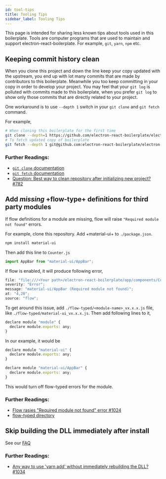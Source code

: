 ```yaml
---
id: tool-tips
title: Tooling Tips
sidebar_label: Tooling Tips
---
```


This page is intended for sharing less known tips about tools used in this boilerplate. Tools are computer programs that are used to maintain and support electron-react-boilerplate. For example, `git`, `yarn`, `npm` etc.

## Keeping commit history clean

When you clone this project and down the line keep your copy updated with the upstream, you end up with lot many commits that are made by contributors to this boilerplate. Meanwhile you too keep committing in your copy in order to develop your project. You may feel that your `git log` is polluted with commits made to this boilerplate, when you prefer `git log` to show only those commits that are directly related to your project.

One workaround is to use `--depth 1` switch in your `git clone` and `git fetch` command.

For example,

```bash
# When cloning this boilerplate for the first time
git clone --depth=1 https://github.com/electron-react-boilerplate/electron-react-boilerplate.git your-project-name
# To fetch updated copy of boilerplate
git fetch --depth 1 git@github.com:electron-react-boilerplate/electron-react-boilerplate.git
```

### Further Readings:

- [`git clone` documentation](https://git-scm.com/docs/git-clone)
- [`git fetch` documentation](https://git-scm.com/docs/git-fetch)
- [Question: Best way to clean repository after initializing new project? #782](https://github.com/electron-react-boilerplate/electron-react-boilerplate/issues/782)

## Add _missing_ +flow-type+ definitions for third party modules

If flow definitions for a module are missing, flow will raise `"Required module not found"` errors.

For example, clone this repository. Add +material-ui+ to `./package.json`.

```bash
npm install material-ui
```

Then add this line to `Counter.js`

```js
import AppBar from "material-ui/AppBar";
```

If flow is enabled, it will produce following error,

```js
file: "file:///<Your path>/electron-react-boilerplate/app/components/Counter.js";
severity: "Error";
message: "material-ui/AppBar (Required module not found)";
at: "4,20";
source: "flow";
```

To get around this issue, add `./flow-typed/<module-name>_vx.x.x.js` file, like `./flow-typed/material-ui_vx.x.x.js`. Then add following lines to it,

```js
declare module "module" {
  declare module.exports: any;
}
```

In our example, it would be

```js
declare module "material-ui" {
  declare module.exports: any;
}

declare module "material-ui/AppBar" {
  declare module.exports: any;
}
```

This would turn off flow-typed errors for the module.

### Further Readings:

- [Flow rasies "Required module not found" error #1024](https://github.com/electron-react-boilerplate/electron-react-boilerplate/issues/1024)
- [flow-typed directory](https://github.com/electron-react-boilerplate/electron-react-boilerplate/tree/master/flow-typed)

## Skip building the DLL immediately after install

See our [FAQ](faq)

### Further Readings:

- [Any way to use 'yarn add' without immediately rebuilding the DLL? #1034](https://github.com/electron-react-boilerplate/electron-react-boilerplate/issues/1034)
